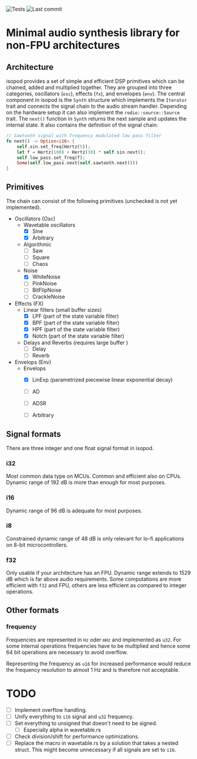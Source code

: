 ![Tests](https://github.com/herrkami/isopod/actions/workflows/tests.yml/badge.svg)
![Last commit](https://img.shields.io/github/last-commit/herrkami/isopod)

# Minimal audio synthesis library for non-FPU architectures

## Architecture
isopod provides a set of simple and efficient DSP primitives which can be
chained, added and multiplied together. They are grouped into three categories,
oscillators (`osc`), effects (`fx`), and envelopes (`env`). The central
component in isopod is the `Synth` structure which implements the `Iterator`
trait and connects the signal chain to the audio stream handler. Depending on
the hardware setup it can also implement the `rodio::source::Source` trait. The
`next()` function in `Synth` returns the next sample and updates the internal
state. It also contains the definition of the signal chain:
```rust
// Sawtooth signal with frequency modulated low pass filter
fn next() -> Option<i16> {
    self.sin.set_freq(Hertz(5));
    let f = Hertz(100) + Hertz(30) * self.sin.next();
    self.low_pass.set_freq(f);
    Some(self.low_pass.next(self.sawtooth.next()))
}
```

## Primitives
The chain can consist of the following primitives (unchecked is not yet
implemented). 

- Oscillators (Osc)
    - Wavetable oscillators
        - [x] Sine
        - [x] Arbitrary
    - Algorithmic
        - [ ] Saw
        - [ ] Square
        - [ ] Chaos
    - Noise
        - [x] WhiteNoise
        - [ ] PinkNoise
        - [ ] BitFlipNoise
        - [ ] CrackleNoise
- Effects (FX)
    - Linear filters (small buffer sizes)
        - [x] LPF (part of the state variable filter)
        - [x] BPF (part of the state variable filter)
        - [x] HPF (part of the state variable filter)
        - [x] Notch (part of the state variable filter)
    - Delays and Reverbs (requires large buffer )
        - [ ] Delay
        - [ ] Reverb
- Envelops (Env)
    - Envelops
        - [x] LinExp (parametrized piecewise linear exponential decay)
        - [ ] AD
        - [ ] ADSR
        - [ ] Arbitrary


## Signal formats

There are three integer and one float signal format in isopod.

### i32
Most common data type on MCUs. Common and efficient also on CPUs. Dynamic
range of 192 dB is more than enough for most purposes.

### i16
Dynamic range of 96 dB is adequate for most purposes.


### i8
Constrained dynamic range of 48 dB is only relevant for lo-fi applications on 8-bit microcontrollers.


### f32
Only usable if your architecture has an FPU. Dynamic range extends to 1529 dB
which is far above audio requirements. Some computations are more efficient with
`f32` and FPU, others are less efficient as compared to integer operations.


## Other formats

### frequency
Frequencies are represented in `Hz` oder `mHz` and implemented as `u32`. For
some internal operations frequencies have to be multiplied and hence some 64 bit
operations are necessary to avoid overflow. 

Representing the frequency as `u16` for increased performance would reduce the
frequency resolution to almost 1 Hz and is therefore not acceptable.


# TODO
- [ ] Implement overflow handling.
- [ ] Unify everything to `i16` signal and `u32` frequency.
- [ ] Set everything to unsigned that doesn't need to be signed.
  - [ ] Especially alpha in wavetable.rs
- [ ] Check division/shift for performance optimizations.
- [ ] Replace the macro in wavetable.rs by a solution that takes a nested struct. This might become unnecessary if all signals are set to `i16`.
